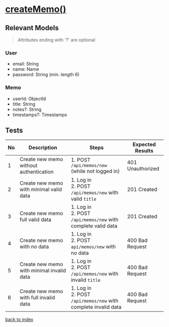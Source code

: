 # [createMemo()](../../../../../backend/src/controllers/memoController.ts)
## Relevant Models
> Attributes ending with '?' are optional
### User
* email: String
* name: Name
* password: String (min. length 6)

### Memo
* userId: ObjectId
* title: String
* notes?: String
* timestamps?: Timestamps

## Tests

| No  | Description                               | Steps                                                            | Expected Results |
| --- | ----------------------------------------- | ---------------------------------------------------------------- | ---------------- |
| 1   | Create new memo without authentication    | 1. POST `/api/memos/new` (while not logged in)                   | 401 Unauthorized |
| 2   | Create new memo with minimal valid data   | 1. Log in<br>2. POST `/api/memos/new` with valid `title`         | 201 Created      |
| 3   | Create new memo full valid data           | 1. Log in<br>2. POST `/api/memos/new` with complete valid data   | 201 Created      |
| 4   | Create new memo with no data              | 1. Log in<br>2. POST `api/memos/new` with no data                | 400 Bad Request  |
| 5   | Create new memo with minimal invalid data | 1. Log in<br>2. POST `/api/memos/new` with invalid `title`       | 400 Bad Request  |
| 6   | Create new memo with full invalid data    | 1. Log in<br>2. POST `/api/memos/new` with complete invalid data | 400 Bad Request  |
[back to index](./index.md)